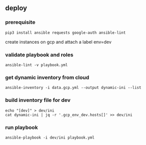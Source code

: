 ## deploy

### prerequisite

```
pip3 install ansible requests google-auth ansible-lint
```
create instances on gcp and attach a label env=dev
### validate playbook and roles
```
ansible-lint -v playbook.yml
```
### get dynamic inventory from cloud
```
ansible-inventory -i data.gcp.yml --output dynamic-ini --list
```
### build inventory file for dev
```
echo "[dev]" > dev/ini
cat dynamic-ini | jq -r '.gcp_env_dev.hosts[]' >> dev/ini
```
### run playbook
```
ansible-playbook -i dev/ini playbook.yml
```
